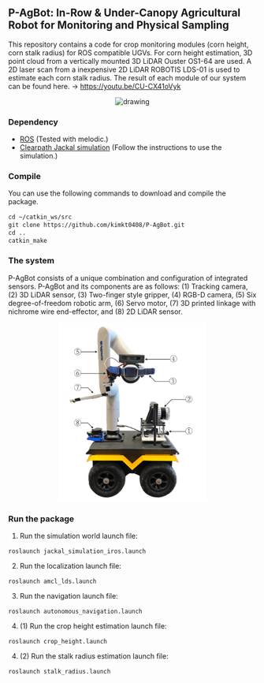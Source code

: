 ## P-AgBot: In-Row & Under-Canopy Agricultural Robot for Monitoring and Physical Sampling

This repository contains a code for crop monitoring modules (corn height, corn stalk radius) for ROS compatible UGVs. For corn height estimation, 3D point cloud from a vertically mounted 3D LiDAR Ouster OS1-64 are used. A 2D laser scan from a inexpensive 2D LiDAR ROBOTIS LDS-01 is used to estimate each corn stalk radius. The result of each module of our system can be found here. -> https://youtu.be/CU-CX41oVyk

<p align='center'>
    <img src="/pagbot_demo.gif" alt="drawing" width="800"/>
</p>

### Dependency

- [ROS](http://wiki.ros.org/ROS/Installation) (Tested with melodic.)
- [Clearpath Jackal simulation](https://www.clearpathrobotics.com/assets/guides/kinetic/jackal/simulation.html) (Follow the instructions to use the simulation.)

### Compile

You can use the following commands to download and compile the package.

```
cd ~/catkin_ws/src
git clone https://github.com/kimkt0408/P-AgBot.git
cd ..
catkin_make
```

### The system

P-AgBot consists of a unique combination and configuration of integrated sensors. P-AgBot and its components are as follows: (1) Tracking camera, (2) 3D LiDAR sensor, (3) Two-finger style gripper, (4) RGB-D camera, (5) Six degree-of-freedom robotic arm, (6) Servo motor, (7) 3D printed linkage with nichrome wire end-effector, and (8) 2D LiDAR sensor.

<p align='center'>
    <img src="/p_agbot_description.png" alt="drawing" width="300"/>
</p>

### Run the package

1. Run the simulation world launch file:
```
roslaunch jackal_simulation_iros.launch
```

2. Run the localization launch file:
```
roslaunch amcl_lds.launch
```

3. Run the navigation launch file:
```
roslaunch autonomous_navigation.launch
```

4. (1) Run the crop height estimation launch file:
```
roslaunch crop_height.launch
```

4. (2) Run the stalk radius estimation launch file:
```
roslaunch stalk_radius.launch
```
